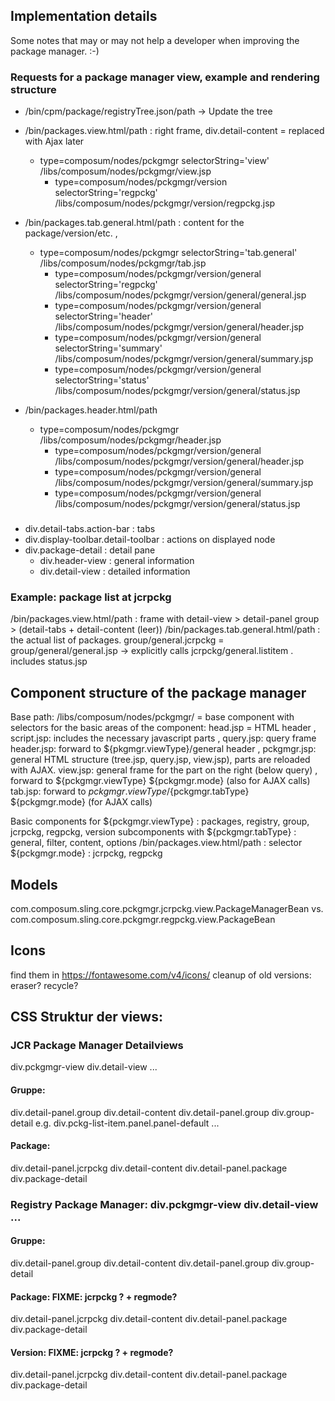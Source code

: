 ## Implementation details

Some notes that may or may not help a developer when improving the package manager. :-)

### Requests for a package manager view, example and rendering structure
- /bin/cpm/package/registryTree.json/path  -> Update the tree

- /bin/packages.view.html/path : right frame, div.detail-content = replaced with Ajax later  
  - type=composum/nodes/pckgmgr selectorString='view' /libs/composum/nodes/pckgmgr/view.jsp
    - type=composum/nodes/pckgmgr/version selectorString='regpckg' /libs/composum/nodes/pckgmgr/version/regpckg.jsp

- /bin/packages.tab.general.html/path : content for the package/version/etc. , 
  - type=composum/nodes/pckgmgr selectorString='tab.general' /libs/composum/nodes/pckgmgr/tab.jsp
    - type=composum/nodes/pckgmgr/version/general selectorString='regpckg' /libs/composum/nodes/pckgmgr/version/general/general.jsp
    - type=composum/nodes/pckgmgr/version/general selectorString='header' /libs/composum/nodes/pckgmgr/version/general/header.jsp
    - type=composum/nodes/pckgmgr/version/general selectorString='summary' /libs/composum/nodes/pckgmgr/version/general/summary.jsp
    - type=composum/nodes/pckgmgr/version/general selectorString='status' /libs/composum/nodes/pckgmgr/version/general/status.jsp

- /bin/packages.header.html/path
  - type=composum/nodes/pckgmgr /libs/composum/nodes/pckgmgr/header.jsp
    - type=composum/nodes/pckgmgr/version/general /libs/composum/nodes/pckgmgr/version/general/header.jsp
    - type=composum/nodes/pckgmgr/version/general /libs/composum/nodes/pckgmgr/version/general/summary.jsp
    - type=composum/nodes/pckgmgr/version/general /libs/composum/nodes/pckgmgr/version/general/status.jsp

### 
- div.detail-tabs.action-bar : tabs
- div.display-toolbar.detail-toolbar : actions on displayed node
- div.package-detail : detail pane
  - div.header-view : general information
  - div.detail-view : detailed information

### Example: package list at jcrpckg
/bin/packages.view.html/path : frame with detail-view > detail-panel group > (detail-tabs + detail-content (leer))
/bin/packages.tab.general.html/path : the actual list of packages.
  group/general.jcrpckg = group/general/general.jsp -> explicitly calls jcrpckg/general.listitem . includes status.jsp

## Component structure of the package manager

Base path: /libs/composum/nodes/pckgmgr/ = base component with selectors for the basic areas of the component:
head.jsp = HTML header , script.jsp: includes the necessary javascript parts , query.jsp: query frame
header.jsp: forward to ${pkgmgr.viewType}/general header , 
pckgmgr.jsp: general HTML structure (tree.jsp, query.jsp, view.jsp), parts are reloaded with AJAX.
view.jsp: general frame for the part on the right (below query) , forward to ${pckgmgr.viewType} ${pckgmgr.mode} 
  (also for AJAX calls)
tab.jsp: forward to ${pckgmgr.viewType}/${pckgmgr.tabType} ${pckgmgr.mode} (for AJAX calls)

Basic components for ${pckgmgr.viewType} : packages, registry, group, jcrpckg, regpckg, version
subcomponents with ${pckgmgr.tabType} : general, filter, content, options
/bin/packages.view.html/path : selector ${pckgmgr.mode} : jcrpckg, regpckg

## Models
com.composum.sling.core.pckgmgr.jcrpckg.view.PackageManagerBean
vs.
com.composum.sling.core.pckgmgr.regpckg.view.PackageBean

## Icons
find them in https://fontawesome.com/v4/icons/
cleanup of old versions: eraser? recycle?

## CSS Struktur der views:
### JCR Package Manager Detailviews 
div.pckgmgr-view div.detail-view ... 
#### Gruppe:
div.detail-panel.group div.detail-content div.detail-panel.group div.group-detail 
  e.g. div.pckg-list-item.panel.panel-default ...
#### Package:
div.detail-panel.jcrpckg div.detail-content div.detail-panel.package div.package-detail
### Registry Package Manager: div.pckgmgr-view div.detail-view ...
#### Gruppe:
div.detail-panel.group div.detail-content div.detail-panel.group div.group-detail
#### Package: FIXME: jcrpckg ? + regmode?
div.detail-panel.jcrpckg div.detail-content div.detail-panel.package div.package-detail
#### Version: FIXME: jcrpckg ? + regmode?
div.detail-panel.jcrpckg div.detail-content div.detail-panel.package div.package-detail
